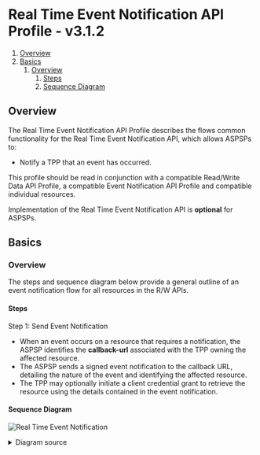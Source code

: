 # Real Time Event Notification API Profile - v3.1.2

1. [Overview](#overview)
2. [Basics](#basics)
   1. [Overview](#overview-1)
      1. [Steps](#steps)
      2. [Sequence Diagram](#sequence-diagram)

## Overview

The Real Time Event Notification API Profile describes the flows common functionality for the Real Time Event Notification API, which allows ASPSPs to:

* Notify a TPP that an event has occurred.

This profile should be read in conjunction with a compatible Read/Write Data API Profile, a compatible Event Notification API Profile and compatible individual resources.

Implementation of the Real Time Event Notification API is **optional** for ASPSPs.

## Basics

### Overview

The steps and sequence diagram below provide a general outline of an event notification flow for all resources in the R/W APIs.

#### Steps

Step 1: Send Event Notification

* When an event occurs on a resource that requires a notification, the ASPSP identifies the **callback-url** associated with the TPP owning the affected resource.
* The ASPSP sends a signed event notification to the callback URL, detailing the nature of the event and identifying the affected resource.
* The TPP may optionally initiate a client credential grant to retrieve the resource using the details contained in the event notification.

#### Sequence Diagram

![Real Time Event Notification](images/RealTimeEventNotification.png)


<details>
  <summary>Diagram source</summary>
  
  ```
participant TPP
participant ASPSP Authorisation Server
participant ASPSP Resource Server
participant ASPSP Notification Service

note over TPP, ASPSP Notification Service
 Step 1: Send Event Notification
end note

note left of ASPSP Notification Service
- Create EventNotification
- Sign EventNotification
end note

loop Retry Until Successful (as per retry policy)
ASPSP Notification Service -> TPP: POST /event-notifications, EventNotification, signature
alt success
TPP -> ASPSP Notification Service: HTTP 202 Accepted
else failure
TPP -> ASPSP Notification Service: HTTP 500/400 
end alt
end loop

note right of TPP
TPP verifies signature
end note

opt If TPP requires full resource

note right of TPP
URL for resource contained in the 
EventNotification rlk (resource links) claim
end note

TPP <-> ASPSP Authorisation Server: Establish TLS 1.2 MA
TPP -> ASPSP Authorisation Server: Initiate Client Credentials Grant
ASPSP Authorisation Server -> TPP: access-token

TPP <-> ASPSP Resource Server: Establish TLS 1.2 MA
TPP -> ASPSP Resource Server: GET Resource
ASPSP Resource Server -> TPP: HTTP 200 (OK),  Resource

end opt

option footer=bar
``` 
 
</details>